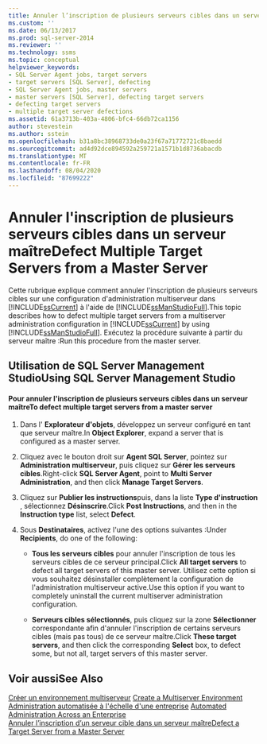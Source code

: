 ```yaml
---
title: Annuler l’inscription de plusieurs serveurs cibles dans un serveur maître | Microsoft Docs
ms.custom: ''
ms.date: 06/13/2017
ms.prod: sql-server-2014
ms.reviewer: ''
ms.technology: ssms
ms.topic: conceptual
helpviewer_keywords:
- SQL Server Agent jobs, target servers
- target servers [SQL Server], defecting
- SQL Server Agent jobs, master servers
- master servers [SQL Server], defecting target servers
- defecting target servers
- multiple target server defections
ms.assetid: 61a3713b-403a-4806-bfc4-66db72ca1156
author: stevestein
ms.author: sstein
ms.openlocfilehash: b31a8bc38968733de0a23f67a71772721c8baedd
ms.sourcegitcommit: ad4d92dce894592a259721a1571b1d8736abacdb
ms.translationtype: MT
ms.contentlocale: fr-FR
ms.lasthandoff: 08/04/2020
ms.locfileid: "87699222"
---
```

# <a name="defect-multiple-target-servers-from-a-master-server"></a><span data-ttu-id="7ade6-102">Annuler l'inscription de plusieurs serveurs cibles dans un serveur maître</span><span class="sxs-lookup"><span data-stu-id="7ade6-102">Defect Multiple Target Servers from a Master Server</span></span>
  <span data-ttu-id="7ade6-103">Cette rubrique explique comment annuler l'inscription de plusieurs serveurs cibles sur une configuration d'administration multiserveur dans [!INCLUDE[ssCurrent](../../includes/sscurrent-md.md)] à l'aide de [!INCLUDE[ssManStudioFull](../../includes/ssmanstudiofull-md.md)].</span><span class="sxs-lookup"><span data-stu-id="7ade6-103">This topic describes how to defect multiple target servers from a multiserver administration configuration in [!INCLUDE[ssCurrent](../../includes/sscurrent-md.md)] by using [!INCLUDE[ssManStudioFull](../../includes/ssmanstudiofull-md.md)].</span></span> <span data-ttu-id="7ade6-104">Exécutez la procédure suivante à partir du serveur maître :</span><span class="sxs-lookup"><span data-stu-id="7ade6-104">Run this procedure from the master server.</span></span>  
  
##  <a name="using-sql-server-management-studio"></a><a name="SSMSProcedure"></a> <span data-ttu-id="7ade6-105">Utilisation de SQL Server Management Studio</span><span class="sxs-lookup"><span data-stu-id="7ade6-105">Using SQL Server Management Studio</span></span>  
  
#### <a name="to-defect-multiple-target-servers-from-a-master-server"></a><span data-ttu-id="7ade6-106">Pour annuler l'inscription de plusieurs serveurs cibles dans un serveur maître</span><span class="sxs-lookup"><span data-stu-id="7ade6-106">To defect multiple target servers from a master server</span></span>  
  
1.  <span data-ttu-id="7ade6-107">Dans l' **Explorateur d'objets**, développez un serveur configuré en tant que serveur maître.</span><span class="sxs-lookup"><span data-stu-id="7ade6-107">In **Object Explorer**, expand a server that is configured as a master server.</span></span>  
  
2.  <span data-ttu-id="7ade6-108">Cliquez avec le bouton droit sur **Agent SQL Server**, pointez sur **Administration multiserveur**, puis cliquez sur **Gérer les serveurs cibles**.</span><span class="sxs-lookup"><span data-stu-id="7ade6-108">Right-click **SQL Server Agent**, point to **Multi Server Administration**, and then click **Manage Target Servers**.</span></span>  
  
3.  <span data-ttu-id="7ade6-109">Cliquez sur **Publier les instructions**puis, dans la liste **Type d'instruction** , sélectionnez **Désinscrire**.</span><span class="sxs-lookup"><span data-stu-id="7ade6-109">Click **Post Instructions**, and then in the **Instruction type** list, select **Defect**.</span></span>  
  
4.  <span data-ttu-id="7ade6-110">Sous **Destinataires**, activez l'une des options suivantes :</span><span class="sxs-lookup"><span data-stu-id="7ade6-110">Under **Recipients**, do one of the following:</span></span>  
  
    -   <span data-ttu-id="7ade6-111">**Tous les serveurs cibles** pour annuler l'inscription de tous les serveurs cibles de ce serveur principal.</span><span class="sxs-lookup"><span data-stu-id="7ade6-111">Click **All target servers** to defect all target servers of this master server.</span></span> <span data-ttu-id="7ade6-112">Utilisez cette option si vous souhaitez désinstaller complètement la configuration de l'administration multiserveur active.</span><span class="sxs-lookup"><span data-stu-id="7ade6-112">Use this option if you want to completely uninstall the current multiserver administration configuration.</span></span>  
  
    -   <span data-ttu-id="7ade6-113">**Serveurs cibles sélectionnés**, puis cliquez sur la zone **Sélectionner** correspondante afin d'annuler l'inscription de certains serveurs cibles (mais pas tous) de ce serveur maître.</span><span class="sxs-lookup"><span data-stu-id="7ade6-113">Click **These target servers**, and then click the corresponding **Select** box, to defect some, but not all, target servers of this master server.</span></span>  
  
## <a name="see-also"></a><span data-ttu-id="7ade6-114">Voir aussi</span><span class="sxs-lookup"><span data-stu-id="7ade6-114">See Also</span></span>  
 <span data-ttu-id="7ade6-115">[Créer un environnement multiserveur](create-a-multiserver-environment.md) </span><span class="sxs-lookup"><span data-stu-id="7ade6-115">[Create a Multiserver Environment](create-a-multiserver-environment.md) </span></span>  
 <span data-ttu-id="7ade6-116">[Administration automatisée à l'échelle d'une entreprise](automated-administration-across-an-enterprise.md) </span><span class="sxs-lookup"><span data-stu-id="7ade6-116">[Automated Administration Across an Enterprise](automated-administration-across-an-enterprise.md) </span></span>  
 [<span data-ttu-id="7ade6-117">Annuler l’inscription d’un serveur cible dans un serveur maître</span><span class="sxs-lookup"><span data-stu-id="7ade6-117">Defect a Target Server from a Master Server</span></span>](defect-a-target-server-from-a-master-server.md)  
  
  

